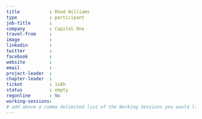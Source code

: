 ```yaml
---
title           : Rhod Williams
type            : participant
job-title       :
company         : Capital One
travel-from     :
image           :
linkedin        :
twitter         :
facebook        :
website         :
email           :
project-leader  :
chapter-leader  :
ticket          : 1x8h
status          : empty
regonline       : No
working-sessions:
# add above a comma delimited list of the Working Sessions you would like to attend (use the session's title)
---
```


<!-- put more details about participant here -->
